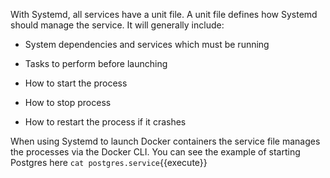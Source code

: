 With Systemd, all services have a unit file. A unit file defines how Systemd should manage the service. It will generally include:

* System dependencies and services which must be running

* Tasks to perform before launching

* How to start the process

* How to stop process

* How to restart the process if it crashes

When using Systemd to launch Docker containers the service file manages the processes via the Docker CLI. You can see the example of starting Postgres here `cat postgres.service`{{execute}}